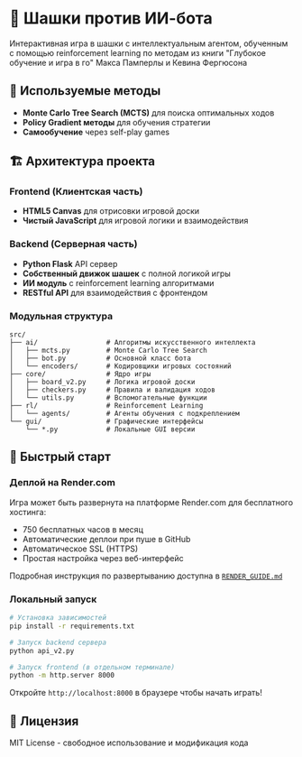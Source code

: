 # 🎯 Шашки против ИИ-бота

Интерактивная игра в шашки с интеллектуальным агентом, обученным с помощью reinforcement learning по методам из книги "Глубокое обучение и игра в го" Макса Памперлы и Кевина Фергюсона

## 🧠 Используемые методы

- **Monte Carlo Tree Search (MCTS)** для поиска оптимальных ходов
- **Policy Gradient методы** для обучения стратегии
- **Самообучение** через self-play games

## 🏗️ Архитектура проекта

### Frontend (Клиентская часть)
- **HTML5 Canvas** для отрисовки игровой доски
- **Чистый JavaScript** для игровой логики и взаимодействия

### Backend (Серверная часть)  
- **Python Flask** API сервер
- **Собственный движок шашек** с полной логикой игры
- **ИИ модуль** с reinforcement learning алгоритмами
- **RESTful API** для взаимодействия с фронтендом

### Модульная структура
```
src/
├── ai/                 # Алгоритмы искусственного интеллекта
│   ├── mcts.py         # Monte Carlo Tree Search
│   ├── bot.py          # Основной класс бота
│   └── encoders/       # Кодировщики игровых состояний
├── core/               # Ядро игры
│   ├── board_v2.py     # Логика игровой доски
│   ├── checkers.py     # Правила и валидация ходов
│   └── utils.py        # Вспомогательные функции
├── rl/                 # Reinforcement Learning
│   └── agents/         # Агенты обучения с подкреплением
└── gui/                # Графические интерфейсы
    └── *.py            # Локальные GUI версии
```

## 🚀 Быстрый старт

### Деплой на Render.com
Игра может быть развернута на платформе Render.com для бесплатного хостинга:
- 750 бесплатных часов в месяц
- Автоматические деплои при пуше в GitHub
- Автоматическое SSL (HTTPS)
- Простая настройка через веб-интерфейс

Подробная инструкция по развертыванию доступна в [`RENDER_GUIDE.md`](RENDER_GUIDE.md)

### Локальный запуск
```bash
# Установка зависимостей
pip install -r requirements.txt

# Запуск backend сервера
python api_v2.py

# Запуск frontend (в отдельном терминале)
python -m http.server 8000
```

Откройте `http://localhost:8000` в браузере чтобы начать играть!

## 📄 Лицензия

MIT License - свободное использование и модификация кода
